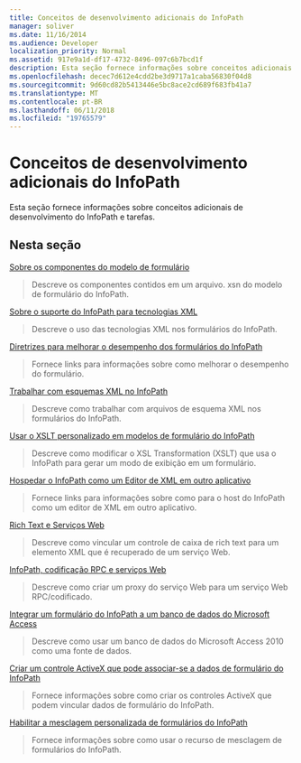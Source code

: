 ```yaml
---
title: Conceitos de desenvolvimento adicionais do InfoPath
manager: soliver
ms.date: 11/16/2014
ms.audience: Developer
localization_priority: Normal
ms.assetid: 917e9a1d-df17-4732-8496-097c6b7bcd1f
description: Esta seção fornece informações sobre conceitos adicionais de desenvolvimento do InfoPath e tarefas.
ms.openlocfilehash: decec7d612e4cdd2be3d9717a1caba56830f04d8
ms.sourcegitcommit: 9d60cd82b5413446e5bc8ace2cd689f683fb41a7
ms.translationtype: MT
ms.contentlocale: pt-BR
ms.lasthandoff: 06/11/2018
ms.locfileid: "19765579"
---
```

# <a name="additional-infopath-development-concepts"></a>Conceitos de desenvolvimento adicionais do InfoPath

Esta seção fornece informações sobre conceitos adicionais de desenvolvimento do InfoPath e tarefas.
  
## <a name="in-this-section"></a>Nesta seção

[Sobre os componentes do modelo de formulário](about-form-template-components.md)
  
> Descreve os componentes contidos em um arquivo. xsn do modelo de formulário do InfoPath.
    
[Sobre o suporte do InfoPath para tecnologias XML](about-infopath-support-for-xml-technologies.md)
  
> Descreve o uso das tecnologias XML nos formulários do InfoPath.
    
[Diretrizes para melhorar o desempenho dos formulários do InfoPath](guidelines-for-improving-the-performance-of-infopath-forms.md)
  
> Fornece links para informações sobre como melhorar o desempenho do formulário.
    
[Trabalhar com esquemas XML no InfoPath](working-with-xml-schemas-in-infopath.md)
  
> Descreve como trabalhar com arquivos de esquema XML nos formulários do InfoPath.
    
[Usar o XSLT personalizado em modelos de formulário do InfoPath](using-custom-xslt-in-infopath-form-templates.md)
  
> Descreve como modificar o XSL Transformation (XSLT) que usa o InfoPath para gerar um modo de exibição em um formulário.
    
[Hospedar o InfoPath como um Editor de XML em outro aplicativo](hosting-infopath-as-an-xml-editor-in-another-application.md)
  
> Fornece links para informações sobre como para o host do InfoPath como um editor de XML em outro aplicativo.
    
[Rich Text e Serviços Web](rich-text-and-web-services.md)
  
> Descreve como vincular um controle de caixa de rich text para um elemento XML que é recuperado de um serviço Web.
    
[InfoPath, codificação RPC e serviços Web](infopath-rpc-encoding-and-web-services.md)
  
> Descreve como criar um proxy do serviço Web para um serviço Web RPC/codificado.
    
[Integrar um formulário do InfoPath a um banco de dados do Microsoft Access](integrate-an-infopath-form-with-a-microsoft-access-database.md)
  
> Descreve como usar um banco de dados do Microsoft Access 2010 como uma fonte de dados.
    
[Criar um controle ActiveX que pode associar-se a dados de formulário do InfoPath](create-an-activex-control-that-can-bind-to-infopath-form-data.md)
  
> Fornece informações sobre como criar os controles ActiveX que podem vincular dados de formulário do InfoPath.
    
[Habilitar a mesclagem personalizada de formulários do InfoPath](enable-custom-merging-of-infopath-forms.md)
  
> Fornece informações sobre como usar o recurso de mesclagem de formulários do InfoPath.
    


